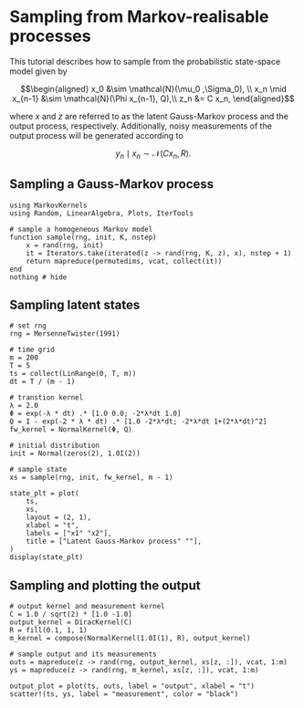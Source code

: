 # Sampling from Markov-realisable processes

This tutorial describes how to sample from the probabilistic state-space model given by

```math
\begin{aligned}
x_0 &\sim \mathcal{N}(\mu_0 ,\Sigma_0), \\
x_n \mid x_{n-1} &\sim \mathcal{N}(\Phi  x_{n-1}, Q),\\
z_n &= C x_n,
\end{aligned}
```

where $x$ and $z$ are referred to as the latent Gauss-Markov process and the output process, respectively.
Additionally, noisy measurements of the output process will be generated according to

```math
y_n \mid x_n \sim \mathcal{N}(Cx_n,R).
```

## Sampling a Gauss-Markov process
```@example 1
using MarkovKernels
using Random, LinearAlgebra, Plots, IterTools

# sample a homogeneous Markov model
function sample(rng, init, K, nstep)
    x = rand(rng, init)
    it = Iterators.take(iterated(z -> rand(rng, K, z), x), nstep + 1)
    return mapreduce(permutedims, vcat, collect(it))
end
nothing # hide
```

## Sampling latent states
```@example 1
# set rng
rng = MersenneTwister(1991)

# time grid
m = 200
T = 5
ts = collect(LinRange(0, T, m))
dt = T / (m - 1)

# transtion kernel
λ = 2.0
Φ = exp(-λ * dt) .* [1.0 0.0; -2*λ*dt 1.0]
Q = I - exp(-2 * λ * dt) .* [1.0 -2*λ*dt; -2*λ*dt 1+(2*λ*dt)^2]
fw_kernel = NormalKernel(Φ, Q)

# initial distribution
init = Normal(zeros(2), 1.0I(2))

# sample state
xs = sample(rng, init, fw_kernel, m - 1)

state_plt = plot(
    ts,
    xs,
    layout = (2, 1),
    xlabel = "t",
    labels = ["x1" "x2"],
    title = ["Latent Gauss-Markov process" ""],
)
display(state_plt)
```

## Sampling and plotting the output

```@example 1
# output kernel and measurement kernel
C = 1.0 / sqrt(2) * [1.0 -1.0]
output_kernel = DiracKernel(C)
R = fill(0.1, 1, 1)
m_kernel = compose(NormalKernel(1.0I(1), R), output_kernel)

# sample output and its measurements
outs = mapreduce(z -> rand(rng, output_kernel, xs[z, :]), vcat, 1:m)
ys = mapreduce(z -> rand(rng, m_kernel, xs[z, :]), vcat, 1:m)

output_plot = plot(ts, outs, label = "output", xlabel = "t")
scatter!(ts, ys, label = "measurement", color = "black")
```
